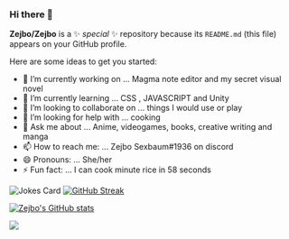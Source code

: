 ### Hi there 👋


**Zejbo/Zejbo** is a ✨ _special_ ✨ repository because its `README.md` (this file) appears on your GitHub profile.

Here are some ideas to get you started:

- 🔭 I’m currently working on ... Magma note editor and my secret visual novel
- 🌱 I’m currently learning ... CSS , JAVASCRIPT and Unity
- 👯 I’m looking to collaborate on ... things I would use or play
- 🤔 I’m looking for help with ... cooking
- 💬 Ask me about ... Anime, videogames, books, creative writing and manga
- 📫 How to reach me: ... Zejbo Sexbaum#1936 on discord
- 😄 Pronouns: ... She/her
- ⚡ Fun fact: ... I can cook minute rice in 58 seconds

![Jokes Card](https://readme-jokes.vercel.app/api)
 [![GitHub Streak](http://github-readme-streak-stats.herokuapp.com?user=Zejbo&theme=dark&date_format=M%20j%5B%2C%20Y%5D&background=DD2727)](https://git.io/streak-stats) 

[![Zejbo's GitHub stats](https://github-readme-stats.vercel.app/api?username=Zejbo)](https://github.com/anuraghazra/github-readme-stats)


![](https://komarev.com/ghpvc/?username=Zejbo)
